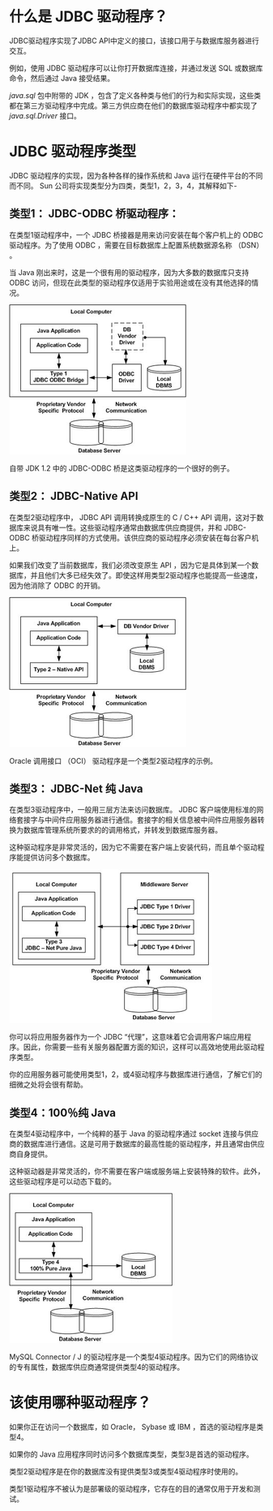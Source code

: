 # 什么是 JDBC 驱动程序？ #

JDBC驱动程序实现了JDBC API中定义的接口，该接口用于与数据库服务器进行交互。

例如，使用 JDBC 驱动程序可以让你打开数据库连接，并通过发送 SQL 或数据库命令，然后通过 Java 接受结果。

*java.sql* 包中附带的 JDK ，包含了定义各种类与他们的行为和实际实现，这些类都在第三方驱动程序中完成。第三方供应商在他们的数据库驱动程序中都实现了 *java.sql.Driver* 接口。

# JDBC 驱动程序类型 #

JDBC 驱动程序的实现，因为各种各样的操作系统和 Java 运行在硬件平台的不同而不同。  Sun 公司将实现类型分为四类，类型1，2，3，4，其解释如下-

## 类型1： JDBC-ODBC 桥驱动程序： ##

在类型1驱动程序中，一个 JDBC 桥接器是用来访问安装在每个客户机上的    ODBC 驱动程序。为了使用 ODBC ，需要在目标数据库上配置系统数据源名称 （DSN） 。

当 Java 刚出来时，这是一个很有用的驱动程序，因为大多数的数据库只支持 ODBC 访问，但现在此类型的驱动程序仅适用于实验用途或在没有其他选择的情况。

![](images/GV1KOfc.jpg)

自带 JDK 1.2 中的 JDBC-ODBC 桥是这类驱动程序的一个很好的例子。

## 类型2： JDBC-Native API ##

在类型2驱动程序中， JDBC API 调用转换成原生的 C / C++ API 调用，这对于数据库来说具有唯一性。这些驱动程序通常由数据库供应商提供，并和 JDBC-ODBC 桥驱动程序同样的方式使用。该供应商的驱动程序必须安装在每台客户机上。

如果我们改变了当前数据库，我们必须改变原生 API ，因为它是具体到某一个数据库，并且他们大多已经失效了。即使这样用类型2驱动程序也能提高一些速度，因为他消除了 ODBC 的开销。

![](images/XXi7J66.jpg)

 Oracle 调用接口 （OCI） 驱动程序是一个类型2驱动程序的示例。

## 类型3： JDBC-Net 纯 Java  ##

在类型3驱动程序中，一般用三层方法来访问数据库。 JDBC 客户端使用标准的网络套接字与中间件应用服务器进行通信。套接字的相关信息被中间件应用服务器转换为数据库管理系统所要求的的调用格式，并转发到数据库服务器。

这种驱动程序是非常灵活的，因为它不需要在客户端上安装代码，而且单个驱动程序能提供访问多个数据库。

![](images/3TwqBEK.jpg)

你可以将应用服务器作为一个 JDBC “代理”，这意味着它会调用客户端应用程序。因此，你需要一些有关服务器配置方面的知识，这样可以高效地使用此驱动程序类型。

你的应用服务器可能使用类型1，2，或4驱动程序与数据库进行通信，了解它们的细微之处将会很有帮助。

## 类型4：100％纯 Java ##

在类型4驱动程序中，一个纯粹的基于 Java 的驱动程序通过 socket 连接与供应商的数据库进行通信。这是可用于数据库的最高性能的驱动程序，并且通常由供应商自身提供。

这种驱动器是非常灵活的，你不需要在客户端或服务端上安装特殊的软件。此外，这些驱动程序是可以动态下载的。

![](images/zrvMYun.jpg)

MySQL Connector / J 的驱动程序是一个类型4驱动程序。因为它们的网络协议的专有属性，数据库供应商通常提供类型4的驱动程序。

# 该使用哪种驱动程序？ #

如果你正在访问一个数据库，如 Oracle， Sybase 或 IBM ，首选的驱动程序是类型4。

如果你的 Java 应用程序同时访问多个数据库类型，类型3是首选的驱动程序。

类型2驱动程序是在你的数据库没有提供类型3或类型4驱动程序时使用的。

类型1驱动程序不被认为是部署级的驱动程序，它存在的目的通常仅用于开发和测试。